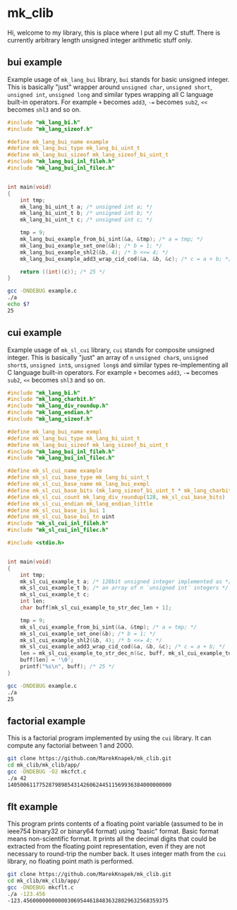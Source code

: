 # mk_clib

Hi, welcome to my library, this is place where I put all my C stuff. There is currently arbitrary length unsigned integer arithmetic stuff only.

## bui example

Example usage of `mk_lang_bui` library, `bui` stands for basic unsigned integer. This is basically "just" wrapper around `unsigned char`, `unsigned short`, `unsigned int`, `unsigned long` and similar types wrapping all C language built-in operators. For example `+` becomes `add3`, `-=` becomes `sub2`, `<<` becomes `shl3` and so on.

```c
#include "mk_lang_bi.h"
#include "mk_lang_sizeof.h"

#define mk_lang_bui_name example
#define mk_lang_bui_type mk_lang_bi_uint_t
#define mk_lang_bui_sizeof mk_lang_sizeof_bi_uint_t
#include "mk_lang_bui_inl_fileh.h"
#include "mk_lang_bui_inl_filec.h"


int main(void)
{
	int tmp;
	mk_lang_bi_uint_t a; /* unsigned int a; */
	mk_lang_bi_uint_t b; /* unsigned int b; */
	mk_lang_bi_uint_t c; /* unsigned int c; */

	tmp = 9;
	mk_lang_bui_example_from_bi_sint(&a, &tmp); /* a = tmp; */
	mk_lang_bui_example_set_one(&b); /* b = 1; */
	mk_lang_bui_example_shl2(&b, 4); /* b <<= 4; */
	mk_lang_bui_example_add3_wrap_cid_cod(&a, &b, &c); /* c = a + b; */

	return ((int)(c)); /* 25 */
}
```
```bash
gcc -DNDEBUG example.c
./a
echo $?
25
```

## cui example

Example usage of `mk_sl_cui` library, `cui` stands for composite unsigned integer. This is basically "just" an array of `n` `unsigned char`s, `unsigned short`s, `unsigned int`s, `unsigned long`s and similar types re-implementing all C language built-in operators. For example `+` becomes `add3`, `-=` becomes `sub2`, `<<` becomes `shl3` and so on.

```c
#include "mk_lang_bi.h"
#include "mk_lang_charbit.h"
#include "mk_lang_div_roundup.h"
#include "mk_lang_endian.h"
#include "mk_lang_sizeof.h"

#define mk_lang_bui_name exmpl
#define mk_lang_bui_type mk_lang_bi_uint_t
#define mk_lang_bui_sizeof mk_lang_sizeof_bi_uint_t
#include "mk_lang_bui_inl_fileh.h"
#include "mk_lang_bui_inl_filec.h"

#define mk_sl_cui_name example
#define mk_sl_cui_base_type mk_lang_bi_uint_t
#define mk_sl_cui_base_name mk_lang_bui_exmpl
#define mk_sl_cui_base_bits (mk_lang_sizeof_bi_uint_t * mk_lang_charbit)
#define mk_sl_cui_count mk_lang_div_roundup(128, mk_sl_cui_base_bits)
#define mk_sl_cui_endian mk_lang_endian_little
#define mk_sl_cui_base_is_bui 1
#define mk_sl_cui_base_bui_tn uint
#include "mk_sl_cui_inl_fileh.h"
#include "mk_sl_cui_inl_filec.h"

#include <stdio.h>


int main(void)
{
	int tmp;
	mk_sl_cui_example_t a; /* 128bit unsigned integer implemented as */
	mk_sl_cui_example_t b; /* an array of n `unsigned int` integers */
	mk_sl_cui_example_t c;
	int len;
	char buff[mk_sl_cui_example_to_str_dec_len + 1];

	tmp = 9;
	mk_sl_cui_example_from_bi_sint(&a, &tmp); /* a = tmp; */
	mk_sl_cui_example_set_one(&b); /* b = 1; */
	mk_sl_cui_example_shl2(&b, 4); /* b <<= 4; */
	mk_sl_cui_example_add3_wrap_cid_cod(&a, &b, &c); /* c = a + b; */
	len = mk_sl_cui_example_to_str_dec_n(&c, buff, mk_sl_cui_example_to_str_dec_len); /* sprintf(buff, "%d", c) */
	buff[len] = '\0';
	printf("%s\n", buff); /* 25 */
}
```
```bash
gcc -DNDEBUG example.c
./a
25
```

## factorial example

This is a factorial program implemented by using the `cui` library. It can compute any factorial between 1 and 2000.

```bash
git clone https://github.com/MarekKnapek/mk_clib.git
cd mk_clib/mk_clib/app/
gcc -DNDEBUG -O2 mkcfct.c
./a 42
1405006117752879898543142606244511569936384000000000
```

## flt example

This program prints contents of a floating point variable (assumed to be in ieee754 binary32 or binary64 format) using "basic" format. Basic format means non-scientific format. It prints all the decimal digits that could be extracted from the floating point representation, even if they are not necessary to round-trip the number back. It uses integer math from the `cui` library, no floating point math is performed.

```bash
git clone https://github.com/MarekKnapek/mk_clib.git
cd mk_clib/mk_clib/app/
gcc -DNDEBUG mkcflt.c
./a -123.456
-123.4560000000000030695446184836328029632568359375
```
